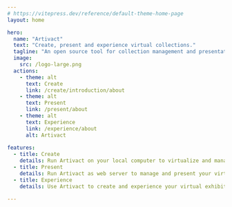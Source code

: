 ```yaml
---
# https://vitepress.dev/reference/default-theme-home-page
layout: home

hero:
  name: "Artivact"
  text: "Create, present and experience virtual collections."
  tagline: "An open source tool for collection management and presentation."
  image:
    src: /logo-large.png
  actions:
    - theme: alt
      text: Create
      link: /create/introduction/about
    - theme: alt
      text: Present
      link: /present/about
    - theme: alt
      text: Experience
      link: /experience/about
      alt: Artivact
      
features:
  - title: Create
    details: Run Artivact on your local computer to virtualize and manage your collection items.
  - title: Present
    details: Run Artivact as web server to manage and present your virtual collection online.
  - title: Experience
    details: Use Artivact to create and experience your virtual exhibitions in VR/AR.

---
```

